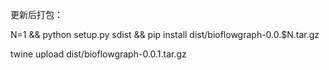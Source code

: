 更新后打包：

N=1 && python setup.py sdist && pip install dist/bioflowgraph-0.0.$N.tar.gz

twine upload dist/bioflowgraph-0.0.1.tar.gz